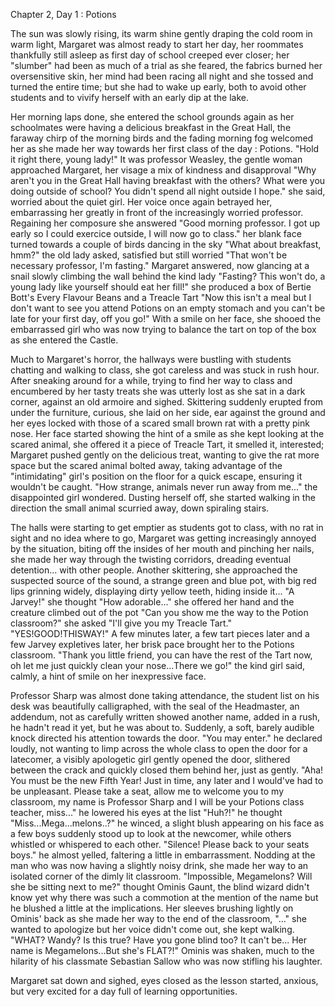 Chapter 2, Day 1 : Potions

The sun was slowly rising, its warm shine gently draping the cold room in warm light, Margaret was almost ready to start her day, her roommates thankfully still asleep as first day of school creeped ever closer; her "slumber" had been as much of a trial as she feared, the fabrics burned her oversensitive skin, her mind had been racing all night and she tossed and turned the entire time; but she had to wake up early, both to avoid other students and to vivify herself with an early dip at the lake.

Her morning laps done, she entered the school grounds again as her schoolmates were having a delicious breakfast in the Great Hall, the faraway chirp of the morning birds and the fading morning fog welcomed her as she made her way towards her first class of the day : Potions.
"Hold it right there, young lady!" It was professor Weasley, the gentle woman approached Margaret, her visage a mix of kindness and disapproval "Why aren't you in the Great Hall having breakfast with the others? What were you doing outside of school? You didn't spend all night outside I hope." she said, worried about the quiet girl.
Her voice once again betrayed her, embarrassing her greatly in front of the increasingly worried professor. Regaining her composure she answered "Good morning professor. I got up early so I could exercice outside, I will now go to class." her blank face turned towards a couple of birds dancing in the sky "What about breakfast, hmm?" the old lady asked, satisfied but still worried "That won't be necessary professor, I'm fasting." Margaret answered, now glancing at a snail slowly climbing the wall behind the kind lady "Fasting? This won't do, a young lady like yourself should eat her fill!" she produced a box of Bertie Bott's Every Flavour Beans and a Treacle Tart "Now this isn't a meal but I don't want to see you attend Potions on an empty stomach and you can't be late for your first day, off you go!" With a smile on her face, she shooed the embarrassed girl who was now trying to balance the tart on top of the box as she entered the Castle.

Much to Margaret's horror, the hallways were bustling with students chatting and walking to class, she got careless and was stuck in rush hour. After sneaking around for a while, trying to find her way to class and encumbered by her tasty treats she was utterly lost as she sat in a dark corner, against an old armoire and sighed.
Skittering suddenly erupted from under the furniture, curious, she laid on her side, ear against the ground and her eyes locked with those of a scared small brown rat with a pretty pink nose. Her face started showing the hint of a smile as she kept looking at the scared animal, she offered it a piece of Treacle Tart, it smelled it, interested; Margaret pushed gently on the delicious treat, wanting to give the rat more space but the scared animal bolted away, taking advantage of the "intimidating" girl's position on the floor for a quick escape, ensuring it wouldn't be caught.
"How strange, animals never run away from me..." the disappointed girl wondered. Dusting herself off, she started walking in the direction the small animal scurried away, down spiraling stairs.

The halls were starting to get emptier as students got to class, with no rat in sight and no idea where to go, Margaret was getting increasingly annoyed by the situation, biting off the insides of her mouth and pinching her nails, she made her way through the twisting corridors, dreading eventual detention... with other people.
Another skittering, she approached the suspected source of the sound, a strange green and blue pot, with big red lips grinning widely, displaying dirty yellow teeth, hiding inside it... "A Jarvey!" she thought "How adorable..." she offered her hand and the creature climbed out of the pot "Can you show me the way to the Potion classroom?" she asked "I'll give you my Treacle Tart." "YES!GOOD!THISWAY!"
A few minutes later, a few tart pieces later and a few Jarvey expletives later, her brisk pace brought her to the Potions classroom.
"Thank you little friend, you can have the rest of the Tart now, oh let me just quickly clean your nose...There we go!" the kind girl said, calmly, a hint of smile on her inexpressive face.

Professor Sharp was almost done taking attendance, the student list on his desk was beautifully calligraphed, with the seal of the Headmaster, an addendum, not as carefully written showed another name, added in a rush, he hadn't read it yet, but he was about to.
Suddenly, a soft, barely audible knock directed his attention towards the door. "You may enter." he declared loudly, not wanting to limp across the whole class to open the door for a latecomer, a visibly apologetic girl gently opened the door, slithered between the crack and quickly closed them behind her, just as gently.
"Aha! You must be the new Fifth Year! Just in time, any later and I would've had to be unpleasant. Please take a seat, allow me to welcome you to my classroom, my name is Professor Sharp and I will be your Potions class teacher, miss..." he lowered his eyes at the list "Huh?!" he thought "Miss...Mega...melons..?" he winced, a slight blush appearing on his face as a few boys suddenly stood up to look at the newcomer, while others whistled or whispered to each other.
"Silence! Please back to your seats boys." he almost yelled, faltering a little in embarrassment.
Nodding at the man who was now having a slightly noisy drink, she made her way to an isolated corner of the dimly lit classroom. "Impossible, Megamelons? Will she be sitting next to me?" thought Ominis Gaunt, the blind wizard didn't know yet why there was such a commotion at the mention of the name but he blushed a little at the implications. Her sleeves brushing lightly on Ominis' back as she made her way to the end of the classroom, "..." she wanted to apologize but her voice didn't come out, she kept walking.
"WHAT? Wandy? Is this true? Have you gone blind too? It can't be... Her name is Megamelons...But she's FLAT?!" Ominis was shaken, much to the hilarity of his classmate Sebastian Sallow who was now stifling his laughter.

Margaret sat down and sighed, eyes closed as the lesson started, anxious, but very excited for a day full of learning opportunities.